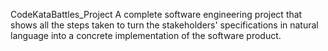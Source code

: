 CodeKataBattles_Project
A complete software engineering project that shows all the steps taken to turn the stakeholders' specifications in natural language into a concrete implementation of the software product.

